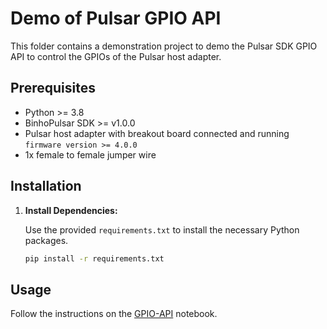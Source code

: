 # Demo of Pulsar GPIO API

This folder contains a demonstration project to demo the Pulsar SDK GPIO API to control the GPIOs of the Pulsar host adapter.

## Prerequisites

- Python >= 3.8
- BinhoPulsar SDK >= v1.0.0
- Pulsar host adapter with breakout board connected and running `firmware version >= 4.0.0`
- 1x female to female jumper wire

## Installation

1. **Install Dependencies:**

   Use the provided `requirements.txt` to install the necessary Python packages.

   ```bash
   pip install -r requirements.txt
   ```

## Usage

Follow the instructions on the [GPIO-API](GPIOs-API.ipynb) notebook.